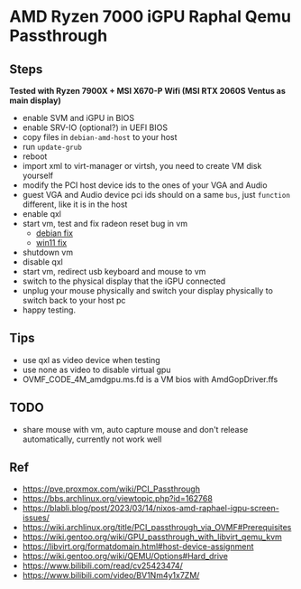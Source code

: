 # AMD Ryzen 7000 iGPU Raphal Qemu Passthrough

## Steps

**Tested with Ryzen 7900X + MSI X670-P Wifi (MSI RTX 2060S Ventus as main display)**

* enable SVM and iGPU in BIOS
* enable SRV-IO (optional?) in UEFI BIOS
* copy files in `debian-amd-host` to your host
* run `update-grub`
* reboot
* import xml to virt-manager or virtsh, you need to create VM disk yourself
* modify the PCI host device ids to the ones of your VGA and Audio
* guest VGA and Audio device pci ids should on a same `bus`, just `function` different, like it is in the host
* enable qxl
* start vm, test and fix radeon reset bug in vm
  * [debian fix](/debian-guest/README.md)
  * [win11 fix](/win11-guest/README.md)
* shutdown vm
* disable qxl
* start vm, redirect usb keyboard and mouse to vm
* switch to the physical display that the iGPU connected
* unplug your mouse physically and switch your display physically to switch back to your host pc
* happy testing.

## Tips

* use qxl as video device when testing
* use none as video to disable virtual gpu
* OVMF_CODE_4M_amdgpu.ms.fd is a VM bios with AmdGopDriver.ffs

## TODO

* share mouse with vm, auto capture mouse and don't release automatically, currently not work well

## Ref

* https://pve.proxmox.com/wiki/PCI_Passthrough
* https://bbs.archlinux.org/viewtopic.php?id=162768
* https://blabli.blog/post/2023/03/14/nixos-amd-raphael-igpu-screen-issues/
* https://wiki.archlinux.org/title/PCI_passthrough_via_OVMF#Prerequisites
* https://wiki.gentoo.org/wiki/GPU_passthrough_with_libvirt_qemu_kvm
* https://libvirt.org/formatdomain.html#host-device-assignment
* https://wiki.gentoo.org/wiki/QEMU/Options#Hard_drive
* https://www.bilibili.com/read/cv25423474/
* https://www.bilibili.com/video/BV1Nm4y1x7ZM/
